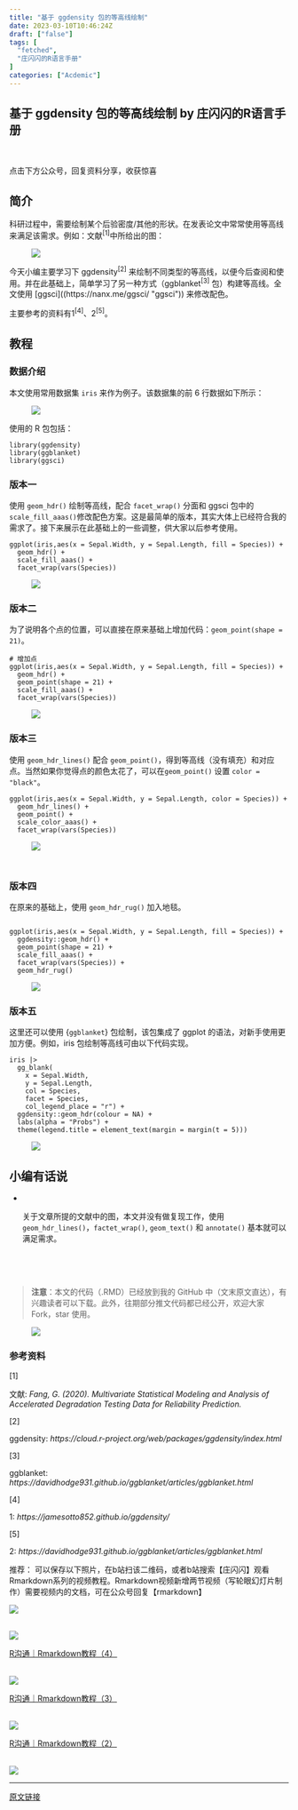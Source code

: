 ```yaml
---
title: "基于 ggdensity 包的等高线绘制"
date: 2023-03-10T10:46:24Z
draft: ["false"]
tags: [
  "fetched",
  "庄闪闪的R语言手册"
]
categories: ["Acdemic"]
---
```

基于 ggdensity 包的等高线绘制 by 庄闪闪的R语言手册
------
<div><p data-mpa-powered-by="yiban.io"><span>‍</span></p><p><span><span>‍</span>点击下方</span><span>公众号</span><span>，回复</span><span>资料分享</span><span>，收获惊喜</span></p><section><mp-common-profile data-pluginname="mpprofile" data-weui-theme="light" data-id="MzI1NjUwMjQxMQ==" data-headimg="http://mmbiz.qpic.cn/mmbiz_png/MIcgkkEyTHiaOjUwXredJLzMleuKP97WYf7W4ylibNiaRJlP7icneHRGekYcQEPgTLpIDbibTuuEADhn0Sv4Xqhhf4A/0?wx_fmt=png" data-nickname="庄闪闪的R语言手册" data-alias="Zss_R4ds" data-signature="在读统计博士生，R语言爱好者。来跟着我一起学 R 数据科学，可视化。" data-from="0" data-is_biz_ban="0"></mp-common-profile><span></span></section><section data-tool="mdnice编辑器" data-website="https://www.mdnice.com"><h2 data-tool="mdnice编辑器"><span></span><span>简介</span></h2><p data-tool="mdnice编辑器">科研过程中，需要绘制某个后验密度/其他的形状。在发表论文中常常使用等高线来满足该需求。例如：<span>文献</span><sup>[1]</sup>中所给出的图：</p><figure data-tool="mdnice编辑器"><img data-ratio="0.8237791932059448" data-src="https://mmbiz.qpic.cn/mmbiz_png/MIcgkkEyTHjGAMwWEb8rAj2CibVfwadrVZAj5O8ibia4jRTQWV8M3ppNKVzxUBZg13FzlApeibt5z7SmCInAgPJ9Kw/640?wx_fmt=png" data-type="png" data-w="942" src="https://mmbiz.qpic.cn/mmbiz_png/MIcgkkEyTHjGAMwWEb8rAj2CibVfwadrVZAj5O8ibia4jRTQWV8M3ppNKVzxUBZg13FzlApeibt5z7SmCInAgPJ9Kw/640?wx_fmt=png"></figure><p data-tool="mdnice编辑器">今天小编主要学习下 <span>ggdensity</span><sup>[2]</sup> 来绘制不同类型的等高线，以便今后查阅和使用。并在此基础上，简单学习了另一种方式（<span>ggblanket</span><sup>[3]</sup> 包）构建等高线。全文使用 [ggsci]((https://nanx.me/ggsci/ "ggsci")) 来修改配色。</p><p data-tool="mdnice编辑器">主要参考的资料有<span>1</span><sup>[4]</sup>、<span>2</span><sup>[5]</sup>。</p><h2 data-tool="mdnice编辑器"><span></span><span>教程</span></h2><h3 data-tool="mdnice编辑器"><span></span><span>数据介绍</span><span></span></h3><p data-tool="mdnice编辑器">本文使用常用数据集 <code>iris</code> 来作为例子。该数据集的前 6 行数据如下所示：</p><figure data-tool="mdnice编辑器"><img data-ratio="0.32465753424657534" data-src="https://mmbiz.qpic.cn/mmbiz_png/MIcgkkEyTHjGAMwWEb8rAj2CibVfwadrVZ5vPI0baRNueJImPyYibgZ8XURLaz1xg5icjjQKlZAIBHRoOmr7Ka7tQ/640?wx_fmt=png" data-type="png" data-w="1460" src="https://mmbiz.qpic.cn/mmbiz_png/MIcgkkEyTHjGAMwWEb8rAj2CibVfwadrVZ5vPI0baRNueJImPyYibgZ8XURLaz1xg5icjjQKlZAIBHRoOmr7Ka7tQ/640?wx_fmt=png"></figure><p data-tool="mdnice编辑器">使用的 R 包包括：</p><pre data-tool="mdnice编辑器"><span></span><code><span>library</span>(ggdensity)<br><span>library</span>(ggblanket)<br><span>library</span>(ggsci)<br></code></pre><h3 data-tool="mdnice编辑器"><span></span><span>版本一</span><span></span></h3><p data-tool="mdnice编辑器">使用 <code>geom_hdr()</code> 绘制等高线，配合 <code>facet_wrap()</code> 分面和 ggsci 包中的 <code>scale_fill_aaas()</code>修改配色方案。这是最简单的版本，其实大体上已经符合我的需求了。接下来展示在此基础上的一些调整，供大家以后参考使用。</p><pre data-tool="mdnice编辑器"><span></span><code>ggplot(iris,aes(x = Sepal.Width, y = Sepal.Length, fill = Species)) +<br>  geom_hdr() + <br>  scale_fill_aaas() +<br>  facet_wrap(vars(Species)) <br></code></pre><figure data-tool="mdnice编辑器"><img data-ratio="0.6010544815465729" data-src="https://mmbiz.qpic.cn/mmbiz_png/MIcgkkEyTHjGAMwWEb8rAj2CibVfwadrVkGINA0Tm8AUHSTqCam7ibrktCiamS3VSqnCeYHyQC3y2G77cHuTqllyQ/640?wx_fmt=png" data-type="png" data-w="1138" src="https://mmbiz.qpic.cn/mmbiz_png/MIcgkkEyTHjGAMwWEb8rAj2CibVfwadrVkGINA0Tm8AUHSTqCam7ibrktCiamS3VSqnCeYHyQC3y2G77cHuTqllyQ/640?wx_fmt=png"></figure><h3 data-tool="mdnice编辑器"><span></span><span>版本二</span><span></span></h3><p data-tool="mdnice编辑器">为了说明各个点的位置，可以直接在原来基础上增加代码：<code>geom_point(shape = 21)</code>。</p><pre data-tool="mdnice编辑器"><span></span><code><span># 增加点</span><br>ggplot(iris,aes(x = Sepal.Width, y = Sepal.Length, fill = Species)) +<br>  geom_hdr() + <br>  geom_point(shape = <span>21</span>) +<br>  scale_fill_aaas() +<br>  facet_wrap(vars(Species)) <br></code></pre><figure data-tool="mdnice编辑器"><img data-ratio="0.5950704225352113" data-src="https://mmbiz.qpic.cn/mmbiz_png/MIcgkkEyTHjGAMwWEb8rAj2CibVfwadrV50g6dpUl9uqMjDpPvpMS3ZR2Dwsuiabl2NLZPEqibzPqpuVTdtStEw3g/640?wx_fmt=png" data-type="png" data-w="1136" src="https://mmbiz.qpic.cn/mmbiz_png/MIcgkkEyTHjGAMwWEb8rAj2CibVfwadrV50g6dpUl9uqMjDpPvpMS3ZR2Dwsuiabl2NLZPEqibzPqpuVTdtStEw3g/640?wx_fmt=png"></figure><h3 data-tool="mdnice编辑器"><span></span><span>版本三</span><span></span></h3><p data-tool="mdnice编辑器">使用 <code>geom_hdr_lines()</code> 配合 <code>geom_point()</code>，得到等高线（没有填充）和对应点。当然如果你觉得点的颜色太花了，可以在<code>geom_point()</code> 设置 <code>color = "black"</code>。</p><pre data-tool="mdnice编辑器"><span></span><code>ggplot(iris,aes(x = Sepal.Width, y = Sepal.Length, color = Species)) +<br>  geom_hdr_lines() +<br>  geom_point() +<br>  scale_color_aaas() +<br>  facet_wrap(vars(Species)) <br></code></pre><figure data-tool="mdnice编辑器"><img data-ratio="0.6056338028169014" data-src="https://mmbiz.qpic.cn/mmbiz_png/MIcgkkEyTHjGAMwWEb8rAj2CibVfwadrVa9PbhLe5PqSVgsXEibZ8f3UJIPFhEsH9NhJMPD1HaOiba4zaGOmzuXvg/640?wx_fmt=png" data-type="png" data-w="1136" src="https://mmbiz.qpic.cn/mmbiz_png/MIcgkkEyTHjGAMwWEb8rAj2CibVfwadrVa9PbhLe5PqSVgsXEibZ8f3UJIPFhEsH9NhJMPD1HaOiba4zaGOmzuXvg/640?wx_fmt=png"></figure><pre data-tool="mdnice编辑器"><span></span><code> <br></code></pre><h3 data-tool="mdnice编辑器"><span></span><span>版本四</span><span></span></h3><p data-tool="mdnice编辑器">在原来的基础上，使用 <code>geom_hdr_rug()</code> 加入地毯。</p><pre data-tool="mdnice编辑器"><span></span><code><br>ggplot(iris,aes(x = Sepal.Width, y = Sepal.Length, fill = Species)) +<br>  ggdensity::geom_hdr() + <br>  geom_point(shape = <span>21</span>) +<br>  scale_fill_aaas() +<br>  facet_wrap(vars(Species)) +<br>  geom_hdr_rug()<br></code></pre><figure data-tool="mdnice编辑器"><img data-ratio="0.6021314387211367" data-src="https://mmbiz.qpic.cn/mmbiz_png/MIcgkkEyTHjGAMwWEb8rAj2CibVfwadrVE0wcK3VWca1nFxDltc2sZsv9bYsGc3FiaIjjuaicNW59VNLVtPm6JdgA/640?wx_fmt=png" data-type="png" data-w="1126" src="https://mmbiz.qpic.cn/mmbiz_png/MIcgkkEyTHjGAMwWEb8rAj2CibVfwadrVE0wcK3VWca1nFxDltc2sZsv9bYsGc3FiaIjjuaicNW59VNLVtPm6JdgA/640?wx_fmt=png"></figure><h3 data-tool="mdnice编辑器"><span></span><span>版本五</span><span></span></h3><p data-tool="mdnice编辑器">这里还可以使用 {<code>ggblanket</code>} 包绘制，该包集成了 ggplot 的语法，对新手使用更加方便。例如，iris 包绘制等高线可由以下代码实现。</p><pre data-tool="mdnice编辑器"><span></span><code>iris |&gt;<br>  gg_blank(<br>    x = Sepal.Width,<br>    y = Sepal.Length,<br>    col = Species,<br>    facet = Species,<br>    col_legend_place = <span>"r"</span>) +<br>  ggdensity::geom_hdr(colour = <span>NA</span>) +<br>  labs(alpha = <span>"Probs"</span>) +<br>  theme(legend.title = element_text(margin = margin(t = <span>5</span>)))<br></code></pre><figure data-tool="mdnice编辑器"><img data-ratio="0.6" data-src="https://mmbiz.qpic.cn/mmbiz_png/MIcgkkEyTHjGAMwWEb8rAj2CibVfwadrV4TJMpsXcMJvr57VGsqFHOGnenpmS2CYgsGh2sZPmtibrniaiaYqudSJ7Q/640?wx_fmt=png" data-type="png" data-w="1140" src="https://mmbiz.qpic.cn/mmbiz_png/MIcgkkEyTHjGAMwWEb8rAj2CibVfwadrV4TJMpsXcMJvr57VGsqFHOGnenpmS2CYgsGh2sZPmtibrniaiaYqudSJ7Q/640?wx_fmt=png"></figure><h2 data-tool="mdnice编辑器"><span></span><span>小编有话说</span></h2><ul data-tool="mdnice编辑器"><li><p><br></p><section><span><span>关于文章所提的文献中的图，本文并没有做复现工作，使用 </span></span><code>geom_hdr_lines()</code><span><span>，</span></span><code>factet_wrap()</code><span><span>, </span></span><code>geom_text()</code><span><span> 和 </span></span><code>annotate()</code><span><span> 基本就可以满足需求。</span></span></section><p><br></p><p><br></p></li></ul><blockquote data-tool="mdnice编辑器"><p><strong>注意</strong>：本文的代码（.RMD）已经放到我的 GitHub 中（文末原文直达），有兴趣读者可以下载。此外，往期部分推文代码都已经公开，欢迎大家 Fork，star 使用。</p></blockquote><figure data-tool="mdnice编辑器"><img data-ratio="0.4053191489361702" data-src="https://mmbiz.qpic.cn/mmbiz_png/MIcgkkEyTHjGAMwWEb8rAj2CibVfwadrVYT2I0jdGiaBqoD5Yqr5I3NcNY12FZibN3UjW7Vg91E5z4fnDzLyEiaJYg/640?wx_fmt=png" data-type="png" data-w="1880" src="https://mmbiz.qpic.cn/mmbiz_png/MIcgkkEyTHjGAMwWEb8rAj2CibVfwadrVYT2I0jdGiaBqoD5Yqr5I3NcNY12FZibN3UjW7Vg91E5z4fnDzLyEiaJYg/640?wx_fmt=png"></figure><h3 data-tool="mdnice编辑器"><span>参考资料</span></h3><section data-tool="mdnice编辑器"><span><span>[1]</span><p>文献: <em>Fang, G. (2020). Multivariate Statistical Modeling and Analysis of Accelerated Degradation Testing Data for Reliability Prediction.</em></p></span></section><section data-tool="mdnice编辑器"><span><span>[2]</span><p>ggdensity: <em>https://cloud.r-project.org/web/packages/ggdensity/index.html</em></p></span><span><span>[3]</span><p>ggblanket: <em>https://davidhodge931.github.io/ggblanket/articles/ggblanket.html</em></p></span><span><span>[4]</span><p>1: <em>https://jamesotto852.github.io/ggdensity/</em></p></span><span><span>[5]</span><p>2: <em>https://davidhodge931.github.io/ggblanket/articles/ggblanket.html</em></p></span></section></section><section data-tool="mdnice编辑器" data-website="https://www.mdnice.com"><p data-tool="mdnice编辑器">推荐： 可以保存以下照片，在b站扫该二维码，或者b站搜索【庄闪闪】观看Rmarkdown系列的视频教程。Rmarkdown视频新增两节视频（写轮眼幻灯片制作）需要视频内的文档，可在公众号回复【rmarkdown】<br></p></section><p><img data-cropselx1="0" data-cropselx2="558" data-cropsely1="0" data-cropsely2="709" data-ratio="1.2697916666666667" data-s="300,640" data-src="https://mmbiz.qpic.cn/mmbiz_jpg/MIcgkkEyTHgqHNBecRAPwEt9BwiazJN4FgL5hGictfWBVK6f5pS7a3CQBiaE7L8IgJwIcJCQXVdMEsQibnNkiajfoZw/640?wx_fmt=jpeg" data-type="jpeg" data-w="960" src="https://mmbiz.qpic.cn/mmbiz_jpg/MIcgkkEyTHgqHNBecRAPwEt9BwiazJN4FgL5hGictfWBVK6f5pS7a3CQBiaE7L8IgJwIcJCQXVdMEsQibnNkiajfoZw/640?wx_fmt=jpeg"></p><section data-mpa-template="t" data-from="yb-recommend-list"><br><section data-mpa-template="t" data-from="yb-recommend" data-recommend-article-type="normal" data-recomment-template-id="1" data-recommend-article-id="2247492028_1" data-recommend-article-time="1615811746" data-recommend-article-cover="http://mmbiz.qpic.cn/mmbiz_jpg/MIcgkkEyTHjqYtTRnKYwYP4k7iaZoMibUQYZg8ziaLUAFiaIK4cNS6u5iazLD9ffuN9C8M9pk0Nq5y7GhM5npfTibnRw/0?wx_fmt=jpeg" data-recommend-article-title="R沟通｜Rmarkdown教程（4）" data-recommend-article-content-url="http://mp.weixin.qq.com/s?__biz=MzI1NjUwMjQxMQ==&amp;mid=2247492028&amp;idx=1&amp;sn=9964f55b6cdc984f22620330e752226e&amp;chksm=ea271e58dd50974e35b274816cd9dde9cda3c0864487b187b4f2ac87c9773d782b02e5b28816#rd"><a href="http://mp.weixin.qq.com/s?__biz=MzI1NjUwMjQxMQ==&amp;mid=2247492028&amp;idx=1&amp;sn=9964f55b6cdc984f22620330e752226e&amp;chksm=ea271e58dd50974e35b274816cd9dde9cda3c0864487b187b4f2ac87c9773d782b02e5b28816&amp;scene=21#wechat_redirect" data-linktype="1"><section data-recommend-type="normal" data-recommend-tid="1" data-mid=""><section data-mid=""><section data-mid=""><span data-positionback="static"><img data-ratio="0.4263322884012539" data-src="https://mmbiz.qpic.cn/mmbiz_jpg/MIcgkkEyTHjqYtTRnKYwYP4k7iaZoMibUQYZg8ziaLUAFiaIK4cNS6u5iazLD9ffuN9C8M9pk0Nq5y7GhM5npfTibnRw/640?wx_fmt=jpeg" data-type="jpeg" data-w="1276" src="https://mmbiz.qpic.cn/mmbiz_jpg/MIcgkkEyTHjqYtTRnKYwYP4k7iaZoMibUQYZg8ziaLUAFiaIK4cNS6u5iazLD9ffuN9C8M9pk0Nq5y7GhM5npfTibnRw/640?wx_fmt=jpeg"></span></section><section data-mid=""><p data-recommend-title="t" data-mid="">R沟通｜Rmarkdown教程（4）</p></section></section></section></a></section><br><section data-mpa-template="t" data-from="yb-recommend" data-recommend-article-type="normal" data-recomment-template-id="1" data-recommend-article-id="2247491844_1" data-recommend-article-time="1615203000" data-recommend-article-cover="http://mmbiz.qpic.cn/mmbiz_jpg/MIcgkkEyTHjQaBFpiaqVdicmbG9Qc6jzc6libMFWfa3BibLBAuEvheHibyV9XmEElb1t3DbCLQksuL8TK9PWYaZsmrw/0?wx_fmt=jpeg" data-recommend-article-title="R沟通｜Rmarkdown教程（3）" data-recommend-article-content-url="http://mp.weixin.qq.com/s?__biz=MzI1NjUwMjQxMQ==&amp;mid=2247491844&amp;idx=1&amp;sn=36decacb06ca6ce1fc689141174bb98f&amp;chksm=ea271ee0dd5097f615b87c27151200635a9e5ff3c3072864bcf8fe6e8fbc41c0cffc6c95148f#rd"><a href="http://mp.weixin.qq.com/s?__biz=MzI1NjUwMjQxMQ==&amp;mid=2247491844&amp;idx=1&amp;sn=36decacb06ca6ce1fc689141174bb98f&amp;chksm=ea271ee0dd5097f615b87c27151200635a9e5ff3c3072864bcf8fe6e8fbc41c0cffc6c95148f&amp;scene=21#wechat_redirect" data-linktype="1"><section data-recommend-type="normal" data-recommend-tid="1" data-mid=""><section data-mid=""><section data-mid=""><span data-positionback="static"><img data-ratio="0.42617717478052675" data-src="https://mmbiz.qpic.cn/mmbiz_jpg/MIcgkkEyTHjQaBFpiaqVdicmbG9Qc6jzc6libMFWfa3BibLBAuEvheHibyV9XmEElb1t3DbCLQksuL8TK9PWYaZsmrw/640?wx_fmt=jpeg" data-type="jpeg" data-w="1253" src="https://mmbiz.qpic.cn/mmbiz_jpg/MIcgkkEyTHjQaBFpiaqVdicmbG9Qc6jzc6libMFWfa3BibLBAuEvheHibyV9XmEElb1t3DbCLQksuL8TK9PWYaZsmrw/640?wx_fmt=jpeg"></span></section><section data-mid=""><p data-recommend-title="t" data-mid="">R沟通｜Rmarkdown教程（3）</p></section></section></section></a></section><br><section data-mpa-template="t" data-from="yb-recommend" data-recommend-article-type="normal" data-recomment-template-id="1" data-recommend-article-id="2247491546_1" data-recommend-article-time="1614601800" data-recommend-article-cover="http://mmbiz.qpic.cn/mmbiz_jpg/MIcgkkEyTHiayicgGYwRzibR9sxwM8TDrHOXun1v2WF5SpvjOYrTvQh1A9pmu8NLzId0pcZ3j1MYmib5ibeqk6icUeAA/0?wx_fmt=jpeg" data-recommend-article-title="R沟通｜Rmarkdown教程（2）" data-recommend-article-content-url="http://mp.weixin.qq.com/s?__biz=MzI1NjUwMjQxMQ==&amp;mid=2247491546&amp;idx=1&amp;sn=00f8dea8903dbf4ec6e683ab5061a7a5&amp;chksm=ea24e03edd536928ff6c5a3600c8fbbd87cafbf9286ad47bfe4c084032cada9bf6ee7dfddcd9#rd"><a href="http://mp.weixin.qq.com/s?__biz=MzI1NjUwMjQxMQ==&amp;mid=2247491546&amp;idx=1&amp;sn=00f8dea8903dbf4ec6e683ab5061a7a5&amp;chksm=ea24e03edd536928ff6c5a3600c8fbbd87cafbf9286ad47bfe4c084032cada9bf6ee7dfddcd9&amp;scene=21#wechat_redirect" data-linktype="1"><section data-recommend-type="normal" data-recommend-tid="1" data-mid=""><section data-mid=""><section data-mid=""><span data-positionback="static"><img data-ratio="0.42349726775956287" data-src="https://mmbiz.qpic.cn/mmbiz_jpg/MIcgkkEyTHiayicgGYwRzibR9sxwM8TDrHOXun1v2WF5SpvjOYrTvQh1A9pmu8NLzId0pcZ3j1MYmib5ibeqk6icUeAA/640?wx_fmt=jpeg" data-type="jpeg" data-w="1098" src="https://mmbiz.qpic.cn/mmbiz_jpg/MIcgkkEyTHiayicgGYwRzibR9sxwM8TDrHOXun1v2WF5SpvjOYrTvQh1A9pmu8NLzId0pcZ3j1MYmib5ibeqk6icUeAA/640?wx_fmt=jpeg"></span></section><section data-mid=""><p data-recommend-title="t" data-mid="">R沟通｜Rmarkdown教程（2）</p></section></section></section></a></section><br><section data-mpa-template="t" data-from="yb-recommend" data-recommend-article-type="normal" data-recomment-template-id="1" data-recommend-article-id="2247491355_1" data-recommend-article-time="1614342600" data-recommend-article-cover="http://mmbiz.qpic.cn/mmbiz_jpg/MIcgkkEyTHgQIt6ob17tBZRRISiczGtKzRNPmiceYZib7KnNOWw2gM971ugt1KuY99tTwNicIxBB6If2AjCIicxR9TQ/0?wx_fmt=jpeg" data-recommend-article-title="R沟通｜Rmarkdown教程（1）" data-recommend-article-content-url="http://mp.weixin.qq.com/s?__biz=MzI1NjUwMjQxMQ==&amp;mid=2247491355&amp;idx=1&amp;sn=79739adfde0822e2eedc60e7c6761820&amp;chksm=ea24e0ffdd5369e9806d20c84c669febced9c36595f15357b3ff108f82e62cc105f0a0c456fe#rd"><section data-recommend-type="normal" data-recommend-tid="1" data-mid=""><section data-mid=""><section data-mid=""><a href="http://mp.weixin.qq.com/s?__biz=MzI1NjUwMjQxMQ==&amp;mid=2247491355&amp;idx=1&amp;sn=79739adfde0822e2eedc60e7c6761820&amp;chksm=ea24e0ffdd5369e9806d20c84c669febced9c36595f15357b3ff108f82e62cc105f0a0c456fe&amp;scene=21#wechat_redirect" data-linktype="1"><span><img data-ratio="0.42685185185185187" data-src="https://mmbiz.qpic.cn/mmbiz_jpg/MIcgkkEyTHgQIt6ob17tBZRRISiczGtKzRNPmiceYZib7KnNOWw2gM971ugt1KuY99tTwNicIxBB6If2AjCIicxR9TQ/640?wx_fmt=jpeg" data-type="jpeg" data-w="1080" src="https://mmbiz.qpic.cn/mmbiz_jpg/MIcgkkEyTHgQIt6ob17tBZRRISiczGtKzRNPmiceYZib7KnNOWw2gM971ugt1KuY99tTwNicIxBB6If2AjCIicxR9TQ/640?wx_fmt=jpeg"></span></a></section></section></section></section></section><p><mp-style-type data-value="3"></mp-style-type></p></div>  
<hr>
<a href="https://mp.weixin.qq.com/s/IRSvobzOfqmYtfBXDpbdJw",target="_blank" rel="noopener noreferrer">原文链接</a>
